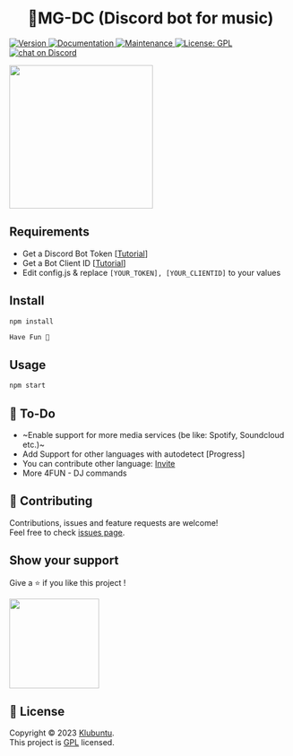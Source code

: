 
<h1 align="center">🎵MG-DC (Discord bot for music) </h1>
<p>
<a href="" target="_blank">
	<img alt="Version" src="https://img.shields.io/badge/version-3.0.0%20BETA%202-orange">
</a>
  <a href="https://github.com/klubuntu/MG-DC/#readme" target="_blank">
    <img alt="Documentation" src="https://img.shields.io/badge/documentation-yes-brightgreen.svg" />
  </a>
  <a href="https://github.com/klubuntu/MG-DC/graphs/commit-activity" target="_blank">
    <img alt="Maintenance" src="https://img.shields.io/badge/Maintained%3F-yes-green.svg" />
  </a>
  <a href="https://github.com/klubuntu/MG-DC/blob/main/LICENSE" target="_blank">
    <img alt="License: GPL" src="https://img.shields.io/github/license/klubuntu/MG-DC" />
  </a>
      <a href="https://discord.gg/meKqTdUDDm">
        <img src="https://img.shields.io/discord/959203953185263716?logo=discord"
            alt="chat on Discord">
       </a>
</p>

<a href="https://manager-discord.netlify.app">
    <img src="https://github.com/Klubuntu/MG-DC/assets/49614906/7605e832-cb99-45c6-a33e-da4cb06740ab" width="256"/>
</a>

## Requirements
- Get a Discord Bot Token [[Tutorial](https://www.writebots.com/discord-bot-token/)]
- Get a Bot Client ID [[Tutorial](https://support.heateor.com/discord-client-id-discord-client-secret/)]
- Edit config.js & replace `[YOUR_TOKEN], [YOUR_CLIENTID]` to your values

## Install
```sh
npm install
```
```
Have Fun 🙂
```
## Usage

```sh
npm start
```
## 📒 To-Do
- ~Enable support for more media services (be like: Spotify, Soundcloud etc.)~
- Add Support for other languages with autodetect [Progress]
- You can contribute other language: [Invite](https://crowdin.com/project/manager-dc/invite?h=1e3baaea992fb742e0294df44710eeec1783165)
- More 4FUN - DJ commands

## 🤝 Contributing

Contributions, issues and feature requests are welcome!<br />Feel free to check [issues page](https://github.com/klubuntu/MG-DC/issues).

## Show your support

Give a ⭐️ if you like this project !

<a href="https://www.patreon.com/https:\/\/patreon.com\/klubuntu">
  <img src="https://c5.patreon.com/external/logo/become_a_patron_button@2x.png" width="160">
</a>

## 📝 License

Copyright © 2023 [Klubuntu](https://github.com/klubuntu).<br />
This project is [GPL](https://github.com/klubuntu/MG-DC/blob/main/LICENSE) licensed.
